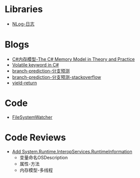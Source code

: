 

Libraries
=========================
* [NLog-日志](https://github.com/NLog/NLog)






























Blogs
=========================
* [C#内存模型-The C# Memory Model in Theory and Practice](https://msdn.microsoft.com/en-us/magazine/jj863136.aspx)
* [Volatile keyword in C#](http://igoro.com/archive/volatile-keyword-in-c-memory-model-explained/)
* [branch-prediction-分支预测](http://igoro.com/archive/fast-and-slow-if-statements-branch-prediction-in-modern-processors/)
* [branch-prediction-分支预测-stackoverflow](http://stackoverflow.com/questions/11227809/why-is-it-faster-to-process-a-sorted-array-than-an-unsorted-array)
* [yield-return](https://www.kenneth-truyers.net/2016/05/12/yield-return-in-c/)






















Code
==========================
* [FileSystemWatcher](https://referencesource.microsoft.com/#System/services/io/system/io/FileSystemWatcher.cs)












Code Reviews
=========================
* [Add System.Runtime.InteropServices.RuntimeInformation](https://github.com/dotnet/corefx/pull/4334)
    * 变量命名OSDescription
    * 属性-方法
    * 内存模型-多线程































